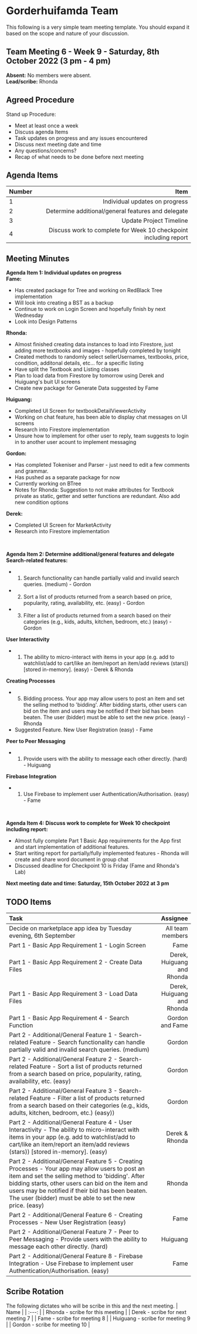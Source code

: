 # Gorderhuifamda Team
This following is a very simple team meeting template. You should expand it based on the scope and nature of your discussion.

## Team Meeting 6 - Week 9 - Saturday, 8th October 2022 (3 pm - 4 pm)
**Absent:**
No members were absent.
<br>
**Lead/scribe:** Rhonda

## Agreed Procedure
Stand up Procedure:
- Meet at least once a week 
- Discuss agenda Items
- Task updates on progress and any issues encountered
- Discuss next meeting date and time
- Any questions/concerns?
- Recap of what needs to be done before next meeting

## Agenda Items
| Number | Item |
| :--- | ---: |
| 1 | Individual updates on progress |
| 2 | Determine additional/general features and delegate |
| 3 | Update Project Timeline |
| 4 | Discuss work to complete for Week 10 checkpoint including report |

## Meeting Minutes
**Agenda Item 1: Individual updates on progress**
<br>
**Fame:**
- Has created package for Tree and working on RedBlack Tree implementation
- Will look into creating a BST as a backup
- Continue to work on Login Screen and hopefully finish by next Wednesday
- Look into Design Patterns

**Rhonda:**
- Almost finished creating data instances to load into Firestore, just adding more textbooks and images - hopefully completed by tonight
- Created methods to randomly select sellerUsernames, textbooks, price, condition, additonal details, etc... for a specific listing
- Have split the Textbook and Listing classes
- Plan to load data from Firestore by tomorrow using Derek and Huiguang's buit UI screens
- Create new package for Generate Data suggested by Fame

**Huiguang:**
- Completed UI Screen for textbookDetailViewerActivity
- Working on chat feature, has been able to display chat messages on UI screens
- Research into Firestore implementation
- Unsure how to implement for other user to reply, team suggests to login in to another user acount to implement messaging

**Gordon:**
- Has completed Tokeniser and Parser - just need to edit a few comments and grammar.
- Has pushed as a separate package for now
- Currently working on BTree
- Notes for Rhonda: Suggestion to not make attributes for Textbook private as static, getter and setter functions are redundant. Also add new condition options

**Derek:**
- Completed UI Screen for MarketActivity
- Research into Firestore implementation
<br>

**Agenda Item 2: Determine additional/general features and delegate** 
<br>
**Search-related features:**
- 1. Search functionality can handle partially valid and invalid search queries. (medium) - Gordon
- 2. Sort a list of products returned from a search based on price, popularity, rating, availability, etc.
(easy) - Gordon
- 3. Filter a list of products returned from a search based on their categories (e.g., kids, adults, kitchen,
bedroom, etc.) (easy) - Gordon

**User Interactivity**
- 1. The ability to micro-interact with items in your app (e.g. add to watchlist/add to cart/like an
item/report an item/add reviews (stars)) [stored in-memory]. (easy) - Derek & Rhonda

**Creating Processes**
- 5. Bidding process. Your app may allow users to post an item and set the selling method to 'bidding'.
After bidding starts, other users can bid on the item and users may be notified if their bid has been
beaten. The user (bidder) must be able to set the new price. (easy) - Rhonda
- Suggested Feature. New User Registration (easy) - Fame

**Peer to Peer Messaging**
- 1. Provide users with the ability to message each other directly. (hard) - Huiguang

**Firebase Integration**
- 1. Use Firebase to implement user Authentication/Authorisation. (easy) - Fame
<br>

**Agenda Item 4: Discuss work to complete for Week 10 checkpoint including report:**
- Almost fully complete Part 1 Basic App requirements for the App first and start implementation of additional features.
- Start writing report for partially/fully implemented features - Rhonda will create and share word document in group chat
- Discussed deadline for Checkpoint 10 is Friday (Fame and Rhonda's Lab)

**Next meeting date and time: Saturday, 15th October 2022 at 3 pm**

## TODO Items
| Task | Assignee |
| :--- | ---: |
| Decide on marketplace app idea by Tuesday evening, 6th September | All team members | 
| Part 1 - Basic App Requirement 1 - Login Screen | Fame |
| Part 1 - Basic App Requirement 2 - Create Data Files | Derek, Huiguang and Rhonda |
| Part 1 - Basic App Requirement 3 - Load Data Files | Derek, Huiguang and Rhonda |
| Part 1 - Basic App Requirement 4 - Search Function | Gordon and Fame |
| Part 2 - Additional/General Feature 1 - Search-related Feature - Search functionality can handle partially valid and invalid search queries. (medium) | Gordon |
| Part 2 - Additional/General Feature 2 - Search-related Feature - Sort a list of products returned from a search based on price, popularity, rating, availability, etc. (easy) | Gordon |
| Part 2 - Additional/General Feature 3 - Search-related Feature - Filter a list of products returned from a search based on their categories (e.g., kids, adults, kitchen, bedroom, etc.) (easy)) | Gordon |
| Part 2 - Additional/General Feature 4 - User Interactivity - The ability to micro-interact with items in your app (e.g. add to watchlist/add to cart/like an item/report an item/add reviews (stars)) [stored in-memory]. (easy) | Derek & Rhonda |
| Part 2 - Additional/General Feature 5 - Creating Processes - Your app may allow users to post an item and set the selling method to 'bidding'. After bidding starts, other users can bid on the item and users may be notified if their bid has been beaten. The user (bidder) must be able to set the new price. (easy) |  Rhonda |
| Part 2 - Additional/General Feature 6 - Creating Processes - New User Registration (easy) | Fame |
| Part 2 - Additional/General Feature 7 - Peer to Peer Messaging - Provide users with the ability to message each other directly. (hard) | Huiguang |
| Part 2 - Additional/General Feature 8 - Firebase Integration - Use Firebase to implement user Authentication/Authorisation. (easy) | Fame |

## Scribe Rotation
The following dictates who will be scribe in this and the next meeting.
| Name |
| :---: |
| Rhonda - scribe for this meeting |
| Derek - scribe for next meeting 7 |
| Fame - scribe for meeting 8 | 
| Huiguang - scribe for meeting 9 | 
| Gordon - scribe for meeting 10 | 
